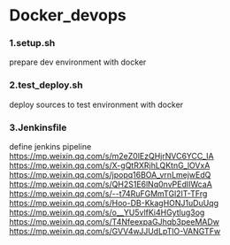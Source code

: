 # Docker_devops
### 1.setup.sh
prepare dev environment with docker
### 2.test_deploy.sh
deploy sources to test environment with docker
### 3.Jenkinsfile
define jenkins pipeline
https://mp.weixin.qq.com/s/m2eZ0lEzQHjrNVC6YCC_IA
https://mp.weixin.qq.com/s/X-gQtRXRjhLQKtnG_lOVxA
https://mp.weixin.qq.com/s/jpopq16BOA_vrnLmejwEdQ
https://mp.weixin.qq.com/s/QH2S1E6lNq0nvPEdIIWcaA
https://mp.weixin.qq.com/s/--t74RuFGMmTGl2IT-TFrg
https://mp.weixin.qq.com/s/Hoo-DB-KkagHONJ1uDuUqg
https://mp.weixin.qq.com/s/o__YU5vlfKi4HGytlug3og
https://mp.weixin.qq.com/s/T4NfeexpaGJhqb3peeMADw
https://mp.weixin.qq.com/s/GVV4wJJUdLpTlO-VANGTFw
